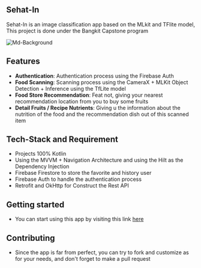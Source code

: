 ## Sehat-In

Sehat-In is an image classification app based on the MLkit and TFlite model, This project is done under the Bangkit Capstone program

![Md-Background](https://github.com/archiseino/Sehat-In/assets/162825947/7626132c-8ca7-4bf3-93cb-f3c7a8125838)

## Features 
- **Authentication**: Authentication process using the Firebase Auth
- **Food Scanning**: Scanning process using the CameraX + MLKit Object Detection + Inference using the TfLite model
- **Food Store Recommendation**: Feat not, giving your nearest recommendation location from you to buy some fruits
- **Detail Fruits / Recipe Nutrients**: Giving u the information about the nutrition of the food and the recommendation dish out of this scanned item

## Tech-Stack and Requirement
- Projects 100% Kotlin
- Using the MVVM + Navigation Architecture and using the Hilt as the Dependency Injection
- Firebase Firestore to store the favorite and history user
- Firebase Auth to handle the authentication process
- Retrofit and OkHttp for Construct the Rest API

## Getting started
- You can start using this app by visiting this link
  [here](https://drive.google.com/file/d/1Ceahb0BUfKaZlZvdnF9ewb1RUcwi5gzH/view?usp=sharing)

## Contributing
- Since the app is far from perfect, you can try to fork and customize as for your needs, and don't forget to make a pull request
